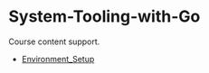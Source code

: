 # System-Tooling-with-Go

Course content support.

+ [Environment_Setup](https://github.com/lazarocastro/System-Tooling-with-Go/blob/master/1-Environment_Setup/installing_Go_on_Unix_System.md)
